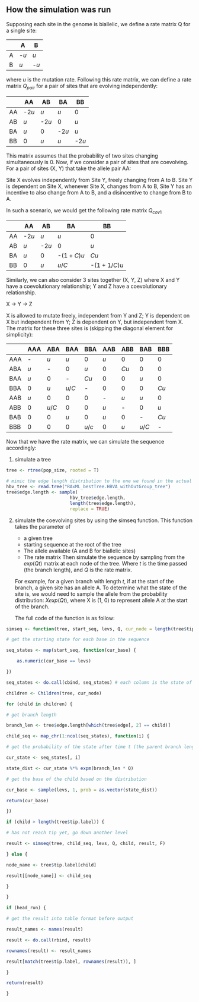 
## How the simulation was run

Supposing each site in the genome is biallelic, we define a rate matrix Q for a single site:

|     | A   | B   |
| --- | --- | --- |
| A   | -$u$  | $u$   |
| B   | $u$   | -$u$  | 

where $u$ is the mutation rate. Following this rate matrix, we can define a rate matrix $Q_{pair}$ for a pair of sites that are evolving independently:

|     | AA  | AB  | BA  | BB  |
| --- | --- | --- | --- | --- |
| AA  |  -2$u$   | $u$ | $u$ | 0   |
| AB  | $u$ |  -2$u$   | 0   | $u$ |
| BA  | $u$ | 0   |   -2$u$   | $u$ |
| BB  | 0   | $u$ | $u$ |    -2$u$  |

This matrix assumes that the probability of two sites changing simultaneously is 0. Now, if we consider a pair of sites that are coevolving. For a pair of sites (X, Y) that take the allele pair AA:

Site X evolves independently from Site Y, freely changing from A to B. Site Y is dependent on Site X, whenever Site X, changes from A to B, Site Y has an incentive to also change from A to B, and a disincentive to change from B to A.
   
   In such a scenario, we would get the following rate matrix $Q_{cov1}$
   
|     | AA  | AB  | BA  | BB  |
| --- | --- | --- | --- | --- |
| AA  |  -2$u$   | $u$ | $u$ | 0   |
| AB  | $u$ |  -2$u$   | 0   | $u$ |
| BA  | $u$ | 0   |   -$(1+C)u$   | $Cu$ |
| BB  | 0   | $u$ | $u/C$ |    -$(1+1/C)u$  |

Similarly, we can also consider 3 sites together (X, Y, Z) where X and Y have a coevolutionary relationship; Y and Z have a coevolutionary relationship. 

X -> Y -> Z

X is allowed to mutate freely, independent from Y and Z; Y is dependent on X but independent from Y; Z is dependent on Y, but independent from X. The matrix for these three sites is (skipping the diagonal element for simplicity):


|     | AAA   | ABA   | BAA       | BBA         | AAB | ABB  | BAB   | BBB  |
| --- | ----- | ----- | --------- | ----------- | --- | ---- | ----- | ---- |
| AAA | - | $u$   | $u$       | 0           | $u$ | 0    | 0     | 0    |
| ABA | $u$   | - | 0         | $u$         | 0   | $Cu$ | 0     | 0    |
| BAA | $u$   | 0     | - | $Cu$        | 0   | 0    | $u$   | 0    |
| BBA | 0     | $u$   | $u/C$     | -| 0   | 0    | 0     | $Cu$ |
| AAB | $u$   | 0     | 0         | 0           |  -   | $u$  | $u$   | 0    |
| ABB | 0     | $u/C$ | 0         | 0           | $u$ |  -    | 0     | $u$  |
| BAB | 0     | 0     | $u$       | 0           | $u$ | 0    |    -   | $Cu$ |
| BBB | 0     | 0     | 0         | $u/c$       | 0   | $u$  | $u/C$ |  -    | 

Now that we have the rate matrix, we can simulate the sequence accordingly:

1. simulate a tree

```R
tree <- rtree(pop_size, rooted = T)

# mimic the edge length distribution to the one we found in the actual HBV tree
hbv_tree <- read.tree("RAxML_bestTree.HBVA_withOutGroup_tree")
tree$edge.length <- sample(
						hbv_tree$edge.length, 
						length(tree$edge.length),
						replace = TRUE)
```

2. simulate the coevolving sites by using the simseq function. This function takes the parameter of 
	* a given tree
	* starting sequence at the root of the tree
	* The allele available (A and B for biallelic sites)
	* The rate matrix
	Then simulate the sequence by sampling from the $exp(Qt)$ matrix at each node of the tree. Where $t$ is the time passed (the branch length), and $Q$ is the rate matrix. 

	For example, for a given branch with length $t$, if at the start of the branch, a given site has an allele A. To determine what the state of the site is, we would need to sample the allele from the probability distribution: $X exp(Qt)$, where X is (1, 0) to represent allele A at the start of the branch.
	
	The full code of the function is as follow:
	
```R
simseq <- function(tree, start_seq, levs, Q, cur_node = length(tree$tip.label) + 1, result = list(), head_run = T) {

# get the starting state for each base in the sequence

seq_states <- map(start_seq, function(cur_base) {

	as.numeric(cur_base == levs)

})

seq_states <- do.call(cbind, seq_states) # each column is the state of a base

children <- Children(tree, cur_node)

for (child in children) {

# get branch length

branch_len <- tree$edge.length[which(tree$edge[, 2] == child)]

child_seq <- map_chr(1:ncol(seq_states), function(i) {

# get the probability of the state after time t (the parent branch length)

cur_state <- seq_states[, i]

state_dist <- cur_state %*% expm(branch_len * Q)

# get the base of the child based on the distribution

cur_base <- sample(levs, 1, prob = as.vector(state_dist))

return(cur_base)

})

if (child > length(tree$tip.label)) {

# has not reach tip yet, go down another level

result <- simseq(tree, child_seq, levs, Q, child, result, F)

} else {

node_name <- tree$tip.label[child]

result[[node_name]] <- child_seq

}

}

if (head_run) {

# get the result into table format before output

result_names <- names(result)

result <- do.call(rbind, result)

rownames(result) <- result_names

result[match(tree$tip.label, rownames(result)), ]

}

return(result)

}
```